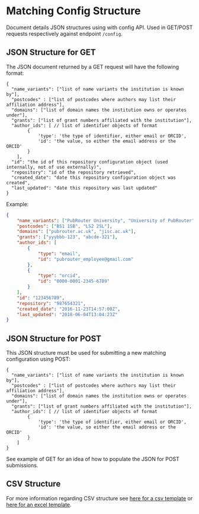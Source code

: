 # Matching Config Structure
Document details JSON structures using with config API. Used in GET/POST requests respectively against endpoint `/config`.

## JSON Structure for GET
The JSON document returned by a GET request will have the following format:
```
{
  "name_variants": ["list of name variants the institution is known by"],
  "postcodes" : ["list of postcodes where authors may list their affiliation address"],
  "domains": ["list of domain names the institution owns or operates under"],
  "grants": ["list of grant numbers affiliated with the institution"],
  "author_ids": [ // list of identifier objects of format
		{
			'type': 'the type of identifier, either email or ORCID', 
			'id': 'the value, so either the email address or the ORCID'
		}
	],
  "id": "the id of this repository configuration object (used internally, not of use externally)",
  "repository": "id of the repository retrieved",
  "created_date": "date this repository configuration object was created",
  "last_updated": "date this repository was last updated"
}
```

Example: 
```JSON
{
	"name_variants": ["PubRouter University", "University of PubRouter"],
	"postcodes": ["BS1 1SB", "LS2 2SL"],
	"domains": ["pubrouter.ac.uk", "jisc.ac.uk"],
	"grants": ["yyybbb-123", "abcde-321"],
	"author_ids": [
		{
			"type": "email",
			"id": "pubrouter_employee@gmail.com"
		},
		{
			"type": "orcid",
			"id": "0000-0001-2345-6789"
		}
	],
	"id": "123456789",
	"repository": "987654321",
    "created_date": "2016-11-23T14:57:00Z",
    "last_updated": "2018-06-04T13:04:23Z"
}
```
## JSON Structure for POST
This JSON structure must be used for submitting a new matching configuration using POST:
```
{
  "name_variants": ["list of name variants the institution is known by"],
  "postcodes" : ["list of postcodes where authors may list their affiliation address"],
  "domains": ["list of domain names the institution owns or operates under"],
  "grants": ["list of grant numbers affiliated with the institution"],
  "author_ids": [ // list of identifier objects of format
		{
			'type': 'the type of identifier, either email or ORCID', 
			'id': 'the value, so either the email address or the ORCID'
		}
	]
}
```  
See example of GET for an idea of how to populate the JSON for POST submissions. 

## CSV Structure
For more information regarding CSV structure see [here for a csv template](http://pubrouter.jisc.ac.uk/static/csvtemplate.csv) or [here for an excel template](https://pubrouter.jisc.ac.uk/static/csvtemplate_router_matching_params_XLS_FORMAT.xlsx).

